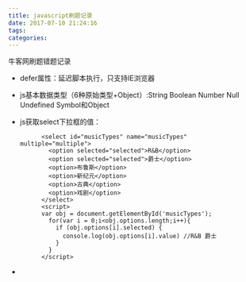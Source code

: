 ```yaml
---
title: javascript刷题记录
date: 2017-07-10 21:24:16
tags:
categories:
---
```

牛客网刷题错题记录

<!-- more -->

* defer属性：延迟脚本执行，只支持IE浏览器
* js基本数据类型（6种原始类型+Object）:String Boolean Number Null Undefined Symbol和Object
* js获取select下拉框的值：

 			<select id="musicTypes" name="musicTypes" multiple="multiple">
              <option selected="selected">R&B</option>
              <option selected="selected">爵士</option>
              <option>布鲁斯</option>
              <option>新纪元</option>
              <option>古典</option>
              <option>戏剧</option>
            </select>
			<script>
			var obj = document.getElementById('musicTypes');
			  for(var i = 0;i<obj.options.length;i++){
			    if (obj.options[i].selected) {
			      console.log(obj.options[i].value) //R&B 爵士
			    }
			  }
			</script>

* 
